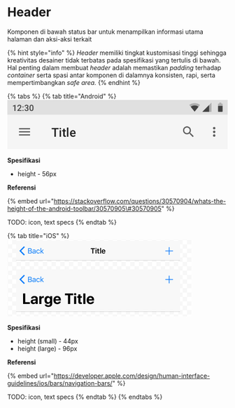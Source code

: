# Header

Komponen di bawah status bar untuk menampilkan informasi utama halaman dan aksi-aksi terkait

{% hint style="info" %}
_Header_ memiliki tingkat kustomisasi tinggi sehingga kreativitas desainer tidak terbatas pada spesifikasi yang tertulis di bawah. Hal penting dalam membuat _header_ adalah memastikan _padding_ terhadap _container_ serta spasi antar komponen di dalamnya konsisten, rapi, serta mempertimbangkan _safe area._
{% endhint %}

{% tabs %}
{% tab title="Android" %}
![](../../../.gitbook/assets/image%20%2820%29.png)

**Spesifikasi**

* height - 56px

**Referensi**

{% embed url="https://stackoverflow.com/questions/30570904/whats-the-height-of-the-android-toolbar/30570905\#30570905" %}

TODO: icon, text specs
{% endtab %}

{% tab title="iOS" %}
![](../../../.gitbook/assets/image%20%2829%29.png)

**Spesifikasi**

* height \(small\) - 44px
* height \(large\) - 96px

**Referensi**

{% embed url="https://developer.apple.com/design/human-interface-guidelines/ios/bars/navigation-bars/" %}

TODO: icon, text specs
{% endtab %}
{% endtabs %}

